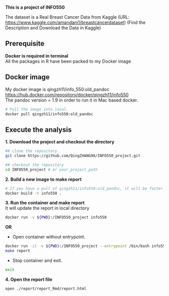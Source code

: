 **This is a project of INFO550**

The dataset is a Real Breast Cancer Data from Kaggle (URL: https://www.kaggle.com/amandam1/breastcancerdataset) (Find the Description and Download the Data in Kaggle)

## Prerequisite  
**Docker is required in terminal**  
All the packages in R have been packed to my Docker image  

## Docker image
My docker image is qingzh11/info_550:old_pandoc  
https://hub.docker.com/repository/docker/qingzh11/info550  
The pandoc version = 1.9 in order to run it in Mac based docker.  
```bash
# Pull the image into local.
docker pull qingzh11/info550:old_pandoc
```

## Execute the analysis
**1. Download the project and checkout the directory**  
```bash
## clone the repository
git clone https://github.com/QingZHANG98/INFO550_project.git

## checkout the repository
cd INFO550_project # or your_project_path
```
**2. Build a new image to make report**  
```bash
# If you have a pull of qingzh11/info550:old_pandoc, it will be faster.
docker build -t info550 .
```
**3. Run the container and make report**  
It will update the report in local directory  
```bash
docker run -v ${PWD}:/INFO550_project info550
```
**OR**  
- Open container without entrypoint.  
```bash
docker run -it -v ${PWD}:/INFO550_project --entrypoint /bin/bash info550
make report
```
- Stop container and exit.  
```bash
exit
```

**4. Open the report file**  
```bash
open ./report/report_Rmd/report.html
```
